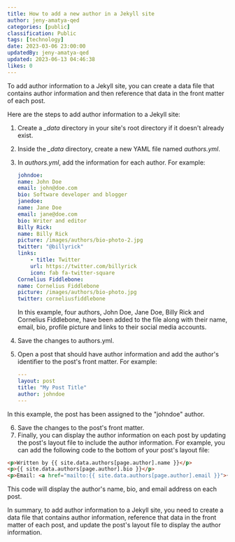 ```yaml
---
title: How to add a new author in a Jekyll site
author: jeny-amatya-qed
categories: [public]
classification: Public
tags: [technology]
date: 2023-03-06 23:00:00
updatedBy: jeny-amatya-qed
updated: 2023-06-13 04:46:38
likes: 0
---
```


To add author information to a Jekyll site, you can create a data file that contains author information and then reference that data in the front matter of each post.

Here are the steps to add author information to a Jekyll site:

1. Create a *\_data* directory in your site's root directory if it doesn't already exist.
2. Inside the *\_data* directory, create a new YAML file named *authors.yml*.
3. In *authors.yml*, add the information for each author. For example:

    ```yaml
    johndoe:
    name: John Doe
    email: john@doe.com
    bio: Software developer and blogger
    janedoe:
    name: Jane Doe
    email: jane@doe.com
    bio: Writer and editor
    Billy Rick:
    name: Billy Rick
    picture: /images/authors/bio-photo-2.jpg
    twitter: "@billyrick"
    links:
        - title: Twitter
        url: https://twitter.com/billyrick
        icon: fab fa-twitter-square
    Cornelius Fiddlebone:
    name: Cornelius Fiddlebone
    picture: /images/authors/bio-photo.jpg
    twitter: corneliusfiddlebone
    ```

    In this example, four authors, John Doe, Jane Doe, Billy Rick and Cornelius Fiddlebone, have been added to the file along with their name, email, bio, profile picture and links to their social media accounts.
4. Save the changes to authors.yml.
5. Open a post that should have author information and add the author's identifier to the post's front matter. For example:

    ```yaml
    ---
    layout: post
    title: "My Post Title"
    author: johndoe
    ---
    ```

In this example, the post has been assigned to the "johndoe" author.

6. Save the changes to the post's front matter.
7. Finally, you can display the author information on each post by updating the post's layout file to include the author information. For example, you can add the following code to the bottom of your post's layout file:

```html
<p>Written by {{ site.data.authors[page.author].name }}</p>
<p>{{ site.data.authors[page.author].bio }}</p>
<p>Email: <a href="mailto:{{ site.data.authors[page.author].email }}">{{ site.data.authors[page.author].email }}</a></p>
```

This code will display the author's name, bio, and email address on each post.

In summary, to add author information to a Jekyll site, you need to create a data file that contains author information, reference that data in the front matter of each post, and update the post's layout file to display the author information.